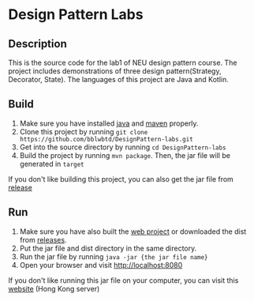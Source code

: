 # Design Pattern Labs

## Description
This is the source code for the lab1 of NEU design pattern course.
The project includes demonstrations of three design pattern(Strategy, Decorator, State).
The languages of this project are Java and Kotlin.

## Build
1. Make sure you have installed [java](https://www.java.com/) and [maven](http://maven.apache.org/) properly.
2. Clone this project by running `git clone https://github.com/bblwbtd/DesignPattern-labs.git`
3. Get into the source directory by running `cd DesignPattern-labs`
4. Build the project by running `mvn package`. 
Then, the jar file will be generated in `target`

If you don't like building this project, you can also get the jar file from [release]()

## Run
1. Make sure you have also built the [web project](https://github.com/bblwbtd/design_pattern_labs_web)
or downloaded the dist from [releases](https://github.com/bblwbtd/design_pattern_labs_web/releases).
2. Put the jar file and dist directory in the same directory.
3. Run the jar file by running `java -jar {the jar file name}`
4. Open your browser and visit [http://localhost:8080](http://localhost:8080)

If you don't like running this jar file on your computer, you can visit this [website](http://www.ldgame.fun) (Hong Kong server)
